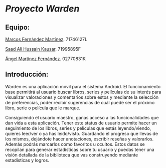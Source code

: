 # <em>  Proyecto Warden </em>

## Equipo:

[Marcos Fernández Martínez](https://github.com/marcosfnmr). 71746127L

[Saad Ali Hussain Kausar](https://github.com/shussk02). 71995895F

[Ángel Martínez Fernández](https://github.com/angelmtnzz).  02770831K

## Introducción:

Warden es una aplicación móvil para el sistema Android.
El funcionamiento base permitirá al usuario buscar libros, series y películas de su interés para visualizar valoraciones y comentarios sobre estos y mediante la selección de preferencias, poder recibir sugerencias de cuál puede ser el próximo libro, serie o película que le marque.

Consiguiendo el usuario maestro, ganas acceso a las funcionalidades que dan vida a esta aplicación. Tener este status de usuario permite hacer un seguimiento de los libros, series y películas que estás leyendo/viendo, quieres leer/ver o ya has leído/visto. Guardando el progreso que llevas de los mismos, dejándote hacer anotaciones, escribir reseñas y valorarlos. Además podrás marcarlos como favoritos u ocultos. Estos datos se recopilan para generar estadísticas sobre tu usuario y puedas tener una visión detallada de la biblioteca que vas construyendo mediante estadísticas y logros.